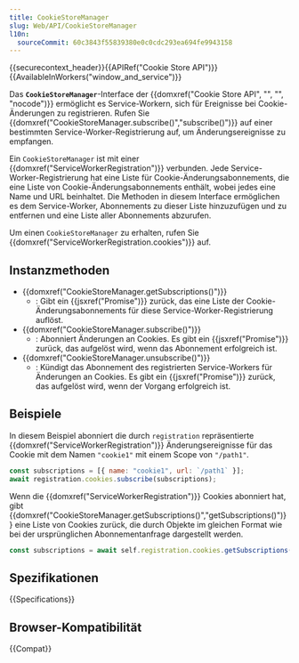 ```yaml
---
title: CookieStoreManager
slug: Web/API/CookieStoreManager
l10n:
  sourceCommit: 60c3843f55839380e0c0cdc293ea694fe9943158
---
```


{{securecontext_header}}{{APIRef("Cookie Store API")}}{{AvailableInWorkers("window_and_service")}}

Das **`CookieStoreManager`**-Interface der {{domxref("Cookie Store API", "", "", "nocode")}} ermöglicht es Service-Workern, sich für Ereignisse bei Cookie-Änderungen zu registrieren. Rufen Sie {{domxref("CookieStoreManager.subscribe()","subscribe()")}} auf einer bestimmten Service-Worker-Registrierung auf, um Änderungsereignisse zu empfangen.

Ein `CookieStoreManager` ist mit einer {{domxref("ServiceWorkerRegistration")}} verbunden. Jede Service-Worker-Registrierung hat eine Liste für Cookie-Änderungsabonnements, die eine Liste von Cookie-Änderungsabonnements enthält, wobei jedes eine Name und URL beinhaltet. Die Methoden in diesem Interface ermöglichen es dem Service-Worker, Abonnements zu dieser Liste hinzuzufügen und zu entfernen und eine Liste aller Abonnements abzurufen.

Um einen `CookieStoreManager` zu erhalten, rufen Sie {{domxref("ServiceWorkerRegistration.cookies")}} auf.

## Instanzmethoden

- {{domxref("CookieStoreManager.getSubscriptions()")}}
  - : Gibt ein {{jsxref("Promise")}} zurück, das eine Liste der Cookie-Änderungsabonnements für diese Service-Worker-Registrierung auflöst.
- {{domxref("CookieStoreManager.subscribe()")}}
  - : Abonniert Änderungen an Cookies. Es gibt ein {{jsxref("Promise")}} zurück, das aufgelöst wird, wenn das Abonnement erfolgreich ist.
- {{domxref("CookieStoreManager.unsubscribe()")}}
  - : Kündigt das Abonnement des registrierten Service-Workers für Änderungen an Cookies. Es gibt ein {{jsxref("Promise")}} zurück, das aufgelöst wird, wenn der Vorgang erfolgreich ist.

## Beispiele

In diesem Beispiel abonniert die durch `registration` repräsentierte {{domxref("ServiceWorkerRegistration")}} Änderungsereignisse für das Cookie mit dem Namen `"cookie1"` mit einem Scope von `"/path1"`.

```js
const subscriptions = [{ name: "cookie1", url: `/path1` }];
await registration.cookies.subscribe(subscriptions);
```

Wenn die {{domxref("ServiceWorkerRegistration")}} Cookies abonniert hat, gibt {{domxref("CookieStoreManager.getSubscriptions()","getSubscriptions()")}} eine Liste von Cookies zurück, die durch Objekte im gleichen Format wie bei der ursprünglichen Abonnementanfrage dargestellt werden.

```js
const subscriptions = await self.registration.cookies.getSubscriptions();
```

## Spezifikationen

{{Specifications}}

## Browser-Kompatibilität

{{Compat}}
